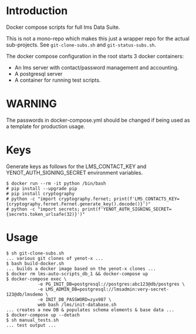 # Introduction

Docker compose scripts for full lms Data Suite.

This is not a mono-repo which makes this just a wrapper repo for the actual
sub-projects.  See `git-clone-subs.sh` and `git-status-subs.sh`.

The docker compose configuration in the root starts 3 docker containers:

- An lms server with contact/password management and accounting.
- A postgresql server
- A container for running test scripts.

# WARNING

The passwords in docker-compose.yml should be changed if being used as a
template for production usage.

# Keys

Generate keys as follows for the LMS_CONTACT_KEY and YENOT_AUTH_SIGNING_SECRET
environment variables.

```console
$ docker run --rm -it python /bin/bash
# pip install --upgrade pip
# pip install cryptography
# python -c "import cryptography.fernet; print(f'LMS_CONTACTS_KEY={cryptography.fernet.Fernet.generate_key().decode()}')"
# python -c "import secrets; print(f'YENOT_AUTH_SIGNING_SECRET={secrets.token_urlsafe(32)}')"
```

# Usage

```console
$ sh git-clone-subs.sh
... various git clones of yenot-x ...
$ bash build-docker.sh
... builds a docker image based on the yenot-x clones ...
$ docker rm lms-auto-scripts_db_1 && docker-compose up
$ docker-compose exec \
			-e PG_INIT_DB=postgresql://postgres:abc123@db/postgres \
			-e LMS_ADMIN_DB=postgresql://lmsadmin:very-secret-123@db/lmsdemo \
			-e INIT_DB_PASSWORD=zyx987 \
			web bash /lms/init-database.sh
... creates a new DB & populates schema elements & base data ...
$ docker-compose up --detach
$ sh manual_tests.sh
... test output ...
```

